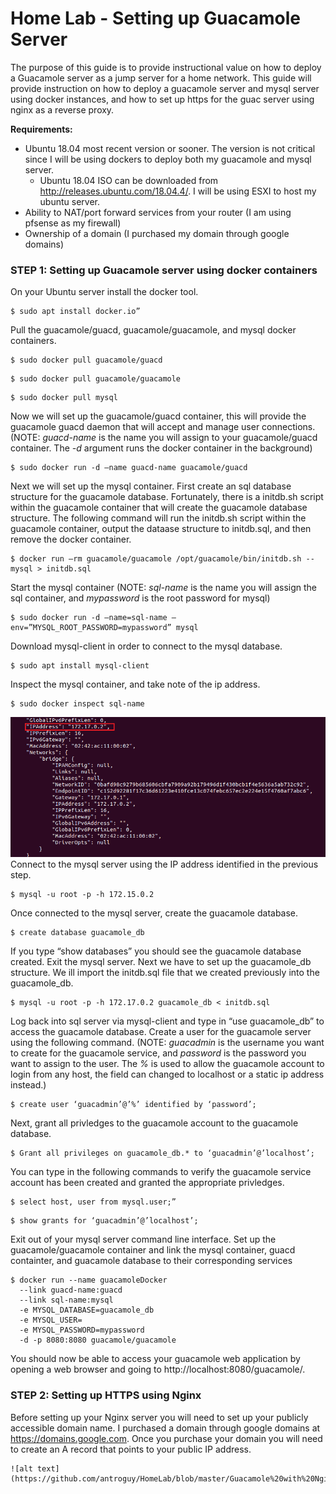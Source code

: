 
# Home Lab - Setting up Guacamole Server
The purpose of this guide is to provide instructional value on how to deploy a Guacamole server as a jump server for a home network.
This guide will provide instruction on how to deploy a guacamole server and mysql server using docker instances, and how to set up https for the guac server using nginx as a reverse proxy.

**Requirements:**
* Ubuntu 18.04 most recent version or sooner. The version is not critical since I will be using dockers to deploy both my guacamole and mysql server.
  * Ubuntu 18.04 ISO can be downloaded from http://releases.ubuntu.com/18.04.4/. I will be using ESXI to host my ubuntu server.
* Ability to NAT/port forward services from your router (I am using pfsense as my firewall)
* Ownership of a domain (I purchased my domain through google domains)

### STEP 1: Setting up Guacamole server using docker containers
On your Ubuntu server install the docker tool.
```
$ sudo apt install docker.io”
```
Pull the guacamole/guacd, guacamole/guacamole, and mysql docker containers.
```
$ sudo docker pull guacamole/guacd
```
```
$ sudo docker pull guacamole/guacamole
```
```
$ sudo docker pull mysql
```

Now we will set up the guacamole/guacd container, this will provide the guacamole guacd daemon that will accept and manage user connections. (NOTE: _guacd-name_ is the name you will assign to your guacamole/guacd container. The _-d_ argument runs the docker container in the background)
```
$ sudo docker run -d –name guacd-name guacamole/guacd
```
Next we will set up the mysql container. First create an sql database structure for the guacamole database. Fortunately, there is a initdb.sh script within the guacamole container that will create the guacamole database structure. The following command will run the initdb.sh script within the guacamole container, output the dataase structure to initdb.sql, and then remove the docker container. 
```
$ docker run –rm guacamole/guacamole /opt/guacamole/bin/initdb.sh --mysql > initdb.sql
```
Start the mysql container (NOTE: _sql-name_ is the name you will assign the sql container, and _mypassword_ is the root password for mysql)
```
$ sudo docker run -d –name=sql-name –env=”MYSQL_ROOT_PASSWORD=mypassword” mysql
```
Download mysql-client in order to connect to the mysql database.
```
$ sudo apt install mysql-client
```
Inspect the mysql container, and take note of the ip address. 
```
$ sudo docker inspect sql-name
```
![alt text](https://github.com/antroguy/HomeLab/blob/master/Guacamole%20with%20Nginx%20Reverse%20Proxy/Images/mysqlNetwork_inspect.PNG)
Connect to the mysql server using the IP address identified in the previous step.
```
$ mysql -u root -p -h 172.15.0.2
```
Once connected to the mysql server, create the guacamole database.
```
$ create database guacamole_db
```
If you type “show databases”  you should see the guacamole database created. Exit the mysql server. 
Next  we have to set up the guacamole_db structure. We ill import the initdb.sql file that we created previously into the guacamole_db. 
```
$ mysql -u root -p -h 172.17.0.2 guacamole_db < initdb.sql
```
Log back into sql server via mysql-client and type in “use guacamole_db” to access the guacamole database. Create a user for the guacamole server using the following command. (NOTE: _guacadmin_ is the username you want to create for the guacamole service, and _password_ is the password you want to assign to the user. The _%_  is used to allow the guacamole account to login from any host, the field can changed to localhost or a static ip address instead.)
```
$ create user ‘guacadmin’@’%’ identified by ‘password’; 
```
Next, grant all privledges to the guacamole account to the guacamole database.
```
$ Grant all privileges on guacamole_db.* to ‘guacadmin’@’localhost’;
```
You can type in the following commands to verify the guacamole service account has been created and granted the appropriate privledges.
```
$ select host, user from mysql.user;” 
```
```
$ show grants for ‘guacadmin’@’localhost’; 
```
Exit out of your mysql server command line interface. Set up the guacamole/guacamole container and link the mysql container, guacd containter, and guacamole database to their corresponding services
```
$ docker run --name guacamoleDocker 
  --link guacd-name:guacd 
  --link sql-name:mysql 
  -e MYSQL_DATABASE=guacamole_db 
  -e MYSQL_USER= 
  -e MYSQL_PASSWORD=mypassword 
  -d -p 8080:8080 guacamole/guacamole
```
You should now be able to access your guacamole web application by opening a web browser and going to http://localhost:8080/guacamole/.

### STEP 2: Setting up HTTPS using Nginx
Before setting up your Nginx server you will need to set up your publicly accessible domain name. I purchased a domain through google domains at https://domains.google.com. Once you purchase your domain you will need to create an A record that points to your public IP address.
```
![alt text](https://github.com/antroguy/HomeLab/blob/master/Guacamole%20with%20Nginx%20Reverse%20Proxy/Images/googleDomain.PNG)

```
